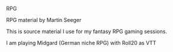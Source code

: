 RPG

RPG material by Martin Seeger

This is source material I use for my fantasy RPG gaming sessions.

I am playing Midgard (German niche RPG) with Roll20 as VTT
